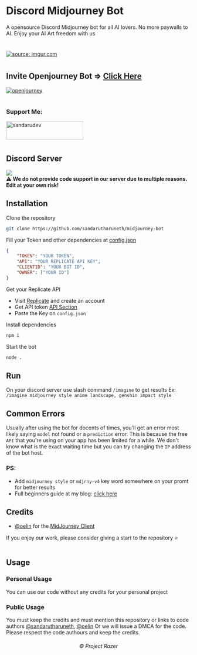 # Discord Midjourney Bot

A opensource Discord Midjourney bot for all AI lovers. No more paywalls to AI. Enjoy your AI Art freedom with us

#
<a href="https://imgur.com/Bmf1J3P"><img src="https://i.imgur.com/Bmf1J3P.png" title="source: imgur.com" /></a>
#

## Invite Openjourney Bot => <a href="https://openjourneybot.com" target="_blank">Click Here</a>
<a href="https://openjourneybot.com" target="_blank"><img src="https://i.imgur.com/fCFHO4h.png" title="openjourney" /></a>
#

<h3 align="left">Support Me:</h3>
<p><a href="https://paypal.me/officialrazer" target="_blank"> <img src="https://github.com/andreostrovsky/donate-with-paypal/blob/master/dark.svg" height="50" width="210" alt="sandarudev" /></a>
</p>

#

## Discord Server
<a href="https://discord.gg/cqSEc9FNrE"><img src="https://discord.com/api/guilds/886462690153857054/widget.png?style=banner2"></a><br>
⚠️ <b>We do not provide code support in our server due to multiple reasons. Edit at your own risk!</b>

## Installation
Clone the repository

```sh
git clone https://github.com/sandarutharuneth/midjourney-bot
```

Fill your Token and other dependencies at [config.json](https://github.com/sandarutharuneth/midjourney-bot/blob/master/src/config/config.json)
```json
{
    "TOKEN": "YOUR TOKEN",
    "API": "YOUR REPLICATE API KEY",
    "CLIENTID": "YOUR BOT ID",
    "OWNER": ["YOUR ID"]
}
```

Get your Replicate API
- Visit [Replicate](https://replicate.com) and create an account
- Get API token [API Section](https://replicate.com/account/api-tokens)
- Paste the Key on `config.json`

Install dependencies
```sh
npm i
```

Start the bot
```sh
node .
```

## Run
On your discord server use slash command `/imagine` to get results
Ex: `/imagine midjourney style anime landscape, genshin impact style`

## Common Errors
Usually after using the bot for docents of times, you'll get an error most likely saying `model` not found or a `prediction` error. This is because the free `API` that you're using on your app has been limited for a while. We don't know what is the exact  waiting time but you can try changing the `IP` address of the bot host.

### PS:
- Add `midjourney style` or `mdjrny-v4` key word somewhere on your promt for better results
- Full beginners guide at my blog: [click here](https://blog.ivongiveaways.com/2023/03/imagine-command-tutorials.html)

## Credits
- [@oelin](https://github.com/oelin) for the [MidJourney Client](https://github.com/oelin/midjourney-client)

If you enjoy our work, please consider giving a start to the repository ⭐️
#

## Usage
### Personal Usage
You can use our code without any credits for your personal project

### Public Usage
You must keep the credits and must mention this repository or links to code authors [@sandarutharuneth](https://github.com/sandarutharuneth), [@oelin](https://github.com/oelin)
Or we will issue a DMCA for the code. Please respect the code authours and keep the credits.

<h6 align="center">©️ Project Razer</h6>
